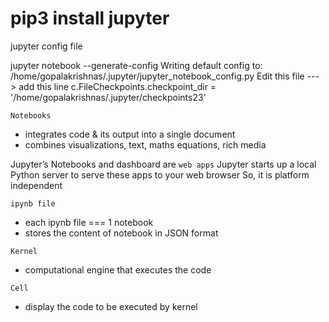 # pip3 install jupyter

<pip list>


jupyter config file

jupyter notebook --generate-config
    Writing default config to: /home/gopalakrishnas/.jupyter/jupyter_notebook_config.py
    Edit this file ---> add this line
    c.FileCheckpoints.checkpoint_dir = '/home/gopalakrishnas/.jupyter/checkpoints23'

<!-- ----------------------------------->
`Notebooks`
- integrates code & its output into a single document
- combines visualizations, text, maths equations, rich media

Jupyter’s Notebooks and dashboard are `web apps`
Jupyter starts up a local Python server to serve these apps to your web browser
So, it is platform independent

`ipynb file`
- each ipynb file === 1 notebook
- stores the content of notebook in JSON format


`Kernel`
- computational engine that executes the code

`Cell`
- display the code to be executed by kernel
<!-- ----------------------------------->